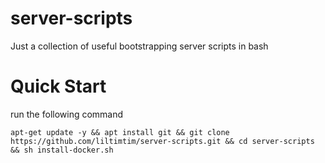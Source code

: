 # server-scripts
Just a collection of useful bootstrapping server scripts in bash

# Quick Start
run the following command

```shell
apt-get update -y && apt install git && git clone https://github.com/liltimtim/server-scripts.git && cd server-scripts && sh install-docker.sh
```
